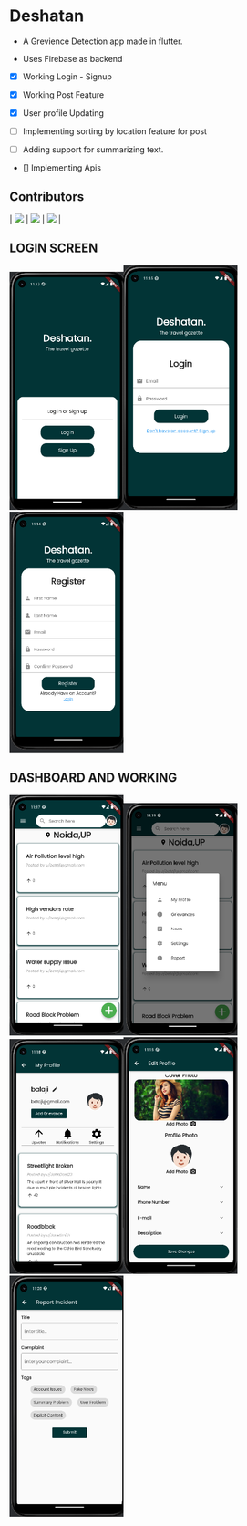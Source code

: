 # Deshatan

- A Grevience Detection app made in flutter.

- Uses Firebase as backend 

- [x] Working Login - Signup

- [x] Working Post Feature

- [x] User profile Updating

- [ ] Implementing sorting by location feature for post

- [ ] Adding support for summarizing text.

- [] Implementing Apis 

## Contributors

| [<img src="https://github.com/SHAY2407.png?size=50" width="50"/>](https://github.com/SHAY2407) | [<img src="https://github.com/Balajithegr8.png?size=50" width="50"/>](https://github.com/Balajithegr8) | [<img src="https://github.com/Dhruvch1244.png?size=50" width="50"/>](https://github.com/Dhruvch1244) |  

## LOGIN SCREEN  

<img src="images/index.png?size=200" width="200"/><img src="images/signin.png?size=200" width="200"/><img src="images/signup.png?size=200" width="200"/>

## DASHBOARD AND WORKING

<img src="images/Dashboard.png?size=200" width="200"/><img src="images/Navigation.png?size=200" width="200"/><img src="images/Myprofile.png?size=200" width="200"/><img src="images/Editprofile.png?size=200" width="200"/><img src="images/Report.png?size=200" width="200"/>
